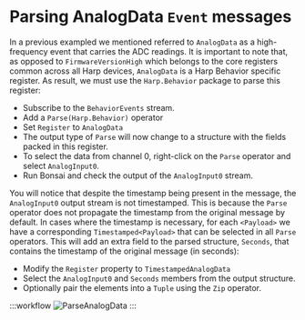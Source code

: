 # Parsing AnalogData `Event` messages

In a previous exampled we mentioned referred to `AnalogData` as a high-frequency event that carries the ADC readings. It is important to note that, as opposed to `FirmwareVersionHigh` which belongs to the core registers common across all Harp devices, `AnalogData` is a Harp Behavior specific register. As result, we must use the `Harp.Behavior` package to parse this register:

- Subscribe to the `BehaviorEvents` stream.
- Add a `Parse(Harp.Behavior)` operator
- Set `Register` to `AnalogData`
- The output type of `Parse` will now change to a structure with the fields packed in this register.
- To select the data from channel 0, right-click on the `Parse` operator and select `AnalogInput0`.
- Run Bonsai and check the output of the `AnalogInput0` stream.

You will notice that despite the timestamp being present in the message, the `AnalogInput0` output stream is not timestamped. This is because the `Parse` operator does not propagate the timestamp from the original message by default. In cases where the timestamp is necessary, for each `<Payload>` we have a corresponding `Timestamped<Payload>` that can be selected in all `Parse` operators. This will add an extra field to the parsed structure, `Seconds`, that contains the timestamp of the original message (in seconds):

- Modify the `Register` property to `TimestampedAnalogData`
- Select the `AnalogInput0` and `Seconds` members from the output structure.
- Optionally pair the elements into a `Tuple` using the `Zip` operator.

:::workflow
![ParseAnalogData](~/workflows/ParseAnalogData.bonsai)
:::
